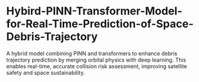 # Hybird-PINN-Transformer-Model-for-Real-Time-Prediction-of-Space-Debris-Trajectory
A hybrid model combining PINN and transformers to enhance debris trajectory prediction by merging orbital physics with deep learning. This enables real-time, accurate collision risk assessment, improving satellite safety and space sustainability.
